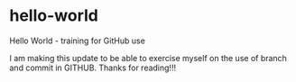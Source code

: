 # hello-world
Hello World - training for GitHub use

I am making this update to be able to exercise myself on the use of branch and commit in GITHUB.
Thanks for reading!!!
